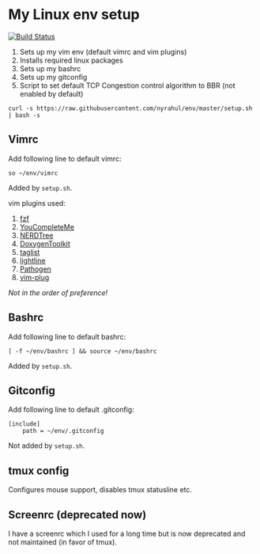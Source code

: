# My Linux env setup

[![Build Status](https://api.travis-ci.com/nyrahul/env.svg?branch=master)](https://travis-ci.com/github/nyrahul/env)

1. Sets up my vim env (default vimrc and vim plugins)
2. Installs required linux packages
3. Sets up my bashrc
4. Sets up my gitconfig
5. Script to set default TCP Congestion control algorithm to BBR (not enabled by default)

```
curl -s https://raw.githubusercontent.com/nyrahul/env/master/setup.sh | bash -s
```

## Vimrc
Add following line to default vimrc:

```so ~/env/vimrc```

Added by `setup.sh`.

vim plugins used:
1. [fzf](https://github.com/junegunn/fzf.vim)
2. [YouCompleteMe](https://github.com/Valloric/YouCompleteMe)
3. [NERDTree](https://github.com/scrooloose/nerdtree)
4. [DoxygenToolkit](https://github.com/vim-scripts/DoxygenToolkit.vim)
5. [taglist](https://www.vim.org/scripts/script.php?script_id=273)
6. [lightline](https://github.com/itchyny/lightline.vim)
7. [Pathogen](https://github.com/tpope/vim-pathogen)
8. [vim-plug](https://github.com/junegunn/vim-plug)

_Not in the order of preference!_

## Bashrc
Add following line to default bashrc:

```[ -f ~/env/bashrc ] && source ~/env/bashrc```

Added by `setup.sh`.

## Gitconfig
Add following line to default .gitconfig:
```
[include]
	path = ~/env/.gitconfig
```
Not added by `setup.sh`.

## tmux config
Configures mouse support, disables tmux statusline etc.

## Screenrc (deprecated now)
I have a screenrc which I used for a long time but is now deprecated and not maintained (in favor of tmux).
